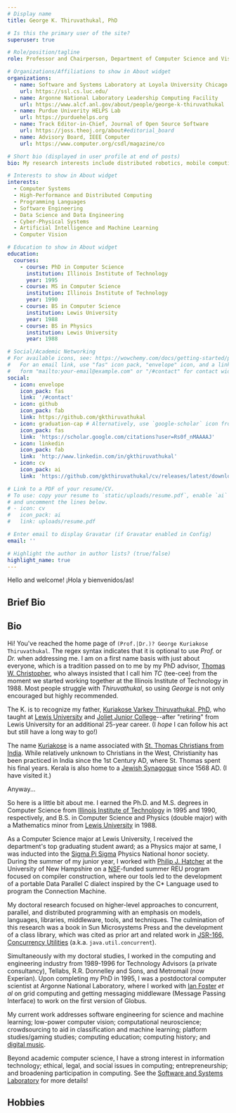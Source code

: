 ```yaml
---
# Display name
title: George K. Thiruvathukal, PhD

# Is this the primary user of the site?
superuser: true

# Role/position/tagline
role: Professor and Chairperson, Department of Computer Science and Visiting Computer Scientist at Argonne National Laboratory

# Organizations/Affiliations to show in About widget
organizations:
  - name: Software and Systems Laboratory at Loyola University Chicago
    url: https://ssl.cs.luc.edu/
  - name: Argonne National Laboratory Leadership Computing Facility
    url: https://www.alcf.anl.gov/about/people/george-k-thiruvathukal
  - name: Purdue Univerity HELPS Lab
    url: https://purduehelps.org
  - name: Track Editor-in-Chief, Journal of Open Source Software
    url: https://joss.theoj.org/about#editorial_board
  - name: Advisory Board, IEEE Computer
    url: https://www.computer.org/csdl/magazine/co

# Short bio (displayed in user profile at end of posts)
bio: My research interests include distributed robotics, mobile computing and programmable matter.

# Interests to show in About widget
interests:
  - Computer Systems
  - High-Performance and Distributed Computing
  - Programming Languages
  - Software Engineering
  - Data Science and Data Engineering
  - Cyber-Physical Systems
  - Artificial Intelligence and Machine Learning
  - Computer Vision

# Education to show in About widget
education:
  courses:
    - course: PhD in Computer Science
      institution: Illinois Institute of Technology
      year: 1995
    - course: MS in Computer Science
      institution: Illinois Institute of Technology
      year: 1990
    - course: BS in Computer Science
      institution: Lewis University
      year: 1988
    - course: BS in Physics
      institution: Lewis University
      year: 1988

# Social/Academic Networking
# For available icons, see: https://wowchemy.com/docs/getting-started/page-builder/#icons
#   For an email link, use "fas" icon pack, "envelope" icon, and a link in the
#   form "mailto:your-email@example.com" or "/#contact" for contact widget.
social:
  - icon: envelope
    icon_pack: fas
    link: '/#contact'
  - icon: github
    icon_pack: fab
    link: https://github.com/gkthiruvathukal
  - icon: graduation-cap # Alternatively, use `google-scholar` icon from `ai` icon pack
    icon_pack: fas
    link: 'https://scholar.google.com/citations?user=Rs0f_nMAAAAJ'
  - icon: linkedin
    icon_pack: fab
    link: 'http://www.linkedin.com/in/gkthiruvathukal'
  - icon: cv
    icon_pack: ai
    link: 'https://github.com/gkthiruvathukal/cv/releases/latest/download/gkthiruvathukal-cv.pdf'

# Link to a PDF of your resume/CV.
# To use: copy your resume to `static/uploads/resume.pdf`, enable `ai` icons in `params.toml`,
# and uncomment the lines below.
# - icon: cv
#   icon_pack: ai
#   link: uploads/resume.pdf

# Enter email to display Gravatar (if Gravatar enabled in Config)
email: ''

# Highlight the author in author lists? (true/false)
highlight_name: true
---
```


Hello and welcome! 
¡Hola y bienvenidos/as!

## Brief Bio

## Bio

Hi! You've reached the home page of `(Prof.|Dr.)? George Kuriakose Thiruvathukal`.
The regex syntax indicates that it is optional to use *Prof.* or *Dr.* when addressing me.
I am on a first name basis with just about everyone, which is a tradition passed on to me by my PhD advisor, [Thomas W. Christopher](https://tools-of-computing.com), who always insisted that I call him *TC* (tee-cee) from the moment we started working together at the Illinois Institute of Technology in 1988.
Most people struggle with *Thiruvathukal*, so using *George* is not only encouraged but highly recommended.

The K. is to recognize my father, <a href="https://www.legacy.com/us/obituaries/theherald-news/name/kuriakose-thiruvathukal-obituary?id=23543366">Kuriakose Varkey Thiruvathukal, PhD</a>, who taught at [Lewis University](https://lewisu.edu) and [Joliet Junior College](https://jjc.edu)--after "retiring" from Lewis University for an additional 25-year career.
(I *hope* I can follow his act but still have a long way to go!)

The name <a href="https://en.wikipedia.org/wiki/Kuriakose">Kuriakose</a> is a name associated with <a href="https://en.wikipedia.org/wiki/Saint_Thomas_Christians">St. Thomas Christians from India</a>.
While relatively unknown to Christians in the West, Christianity has been practiced in India since the 1st Century AD, where St. Thomas spent his final years.
Kerala is also home to a <a href="https://en.wikipedia.org/wiki/Paradesi_Synagogue">Jewish Synagogue</a> since 1568 AD. (I have visited it.)

Anyway...

So here is a little bit about me.
I earned the Ph.D. and M.S. degrees in Computer Science from [Illinois Institute of Technology](https://iit.edu) in 1995 and 1990, respectively, and B.S. in Computer Science and Physics (double major) with a Mathematics minor from [Lewis University](https://lewisu.edu) in 1988.

As a Computer Science major at Lewis University, I received the department's top graduating student award; 
as a Physics major at same, I was inducted into the [Sigma Pi Sigma](https://www.sigmapisigma.org/) Physics National honor society.
During the summer of my junior year, I worked with [Philip J. Hatcher](https://www.cs.unh.edu/~pjh/)  at the University of New Hampshire on a [NSF](https://nsf.gov)-funded summer REU program focused on compiler construction, where our tools led to the development of a portable Data Parallel C dialect inspired by the C\* Language used to program the Connection Machine.

My doctoral research focused on higher-level approaches to concurrent, parallel, and distributed programming with an emphasis on models, languages, libraries, middleware, tools, and techniques.
The culmination of this research was a book in Sun Microsystems Press and the development of a class library, which was cited as prior art and related work in [JSR-166, Concurrency Utilities](https://www.jcp.org/en/jsr/detail?id=166) (a.k.a. `java.util.concurrent`).

Simultaneously with my doctoral studies, I worked in the computing and engineering industry from 1989-1996 for Technology Advisors (a private consultancy), Tellabs, R.R. Donnelley and Sons, and Metromail (now Experian).
Upon completing my PhD in 1995, I was a postdoctoral computer scientist at Argonne National Laboratory, where I worked with [Ian Foster](https://www.anl.gov/profile/ian-t-foster) *et al* on grid computing and getting messaging middleware (Message Passing Interface) to work on the first version of Globus.

My current work addresses software engineering for science and machine learning; low-power computer vision; computational neuroscience; crowdsourcing to aid in classification and machine learning; platform studies/gaming studies; computing education; computing history; and [digital music](https://lute.luc.edu).

Beyond academic computer science, I have a strong interest in information technology; ethical, legal, and social issues in computing; entrepreneurship; and broadening participation in computing. See the [Software and Systems Laboratory](https://ssl.cs.luc.edu) for more details!

## Hobbies

